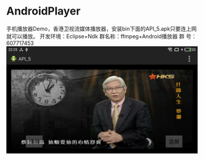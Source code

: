 # AndroidPlayer
手机播放器Demo，香港卫视流媒体播放器，安装bin下面的API_5.apk只要连上网就可以播放。
开发环境：Eclipse+Ndk
群名称：ffmpeg+Android播放器
群   号：607717453
![image](https://github.com/zhaohu19910409Dz/AndroidPlayer/raw/master/snap.jpg)
